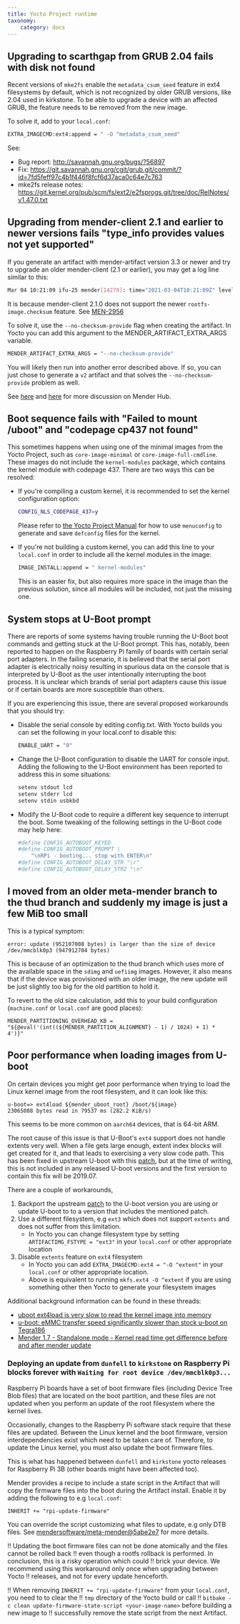 ```yaml
---
title: Yocto Project runtime
taxonomy:
    category: docs
---
```


<!--AUTOVERSION: "to % from"/ignore "GRUB % fails"/ignore-->
## Upgrading to scarthgap from GRUB 2.04 fails with disk not found

<!--AUTOVERSION: "like % used"/ignore "used in %"/ignore-->
Recent versions of `mke2fs` enable the `metadata_csum_seed` feature in ext4 filesystems by default,
which is not recognized by older GRUB versions, like 2.04 used in kirkstone. To be able to upgrade a
device with an affected GRUB, the feature needs to be removed from the new image.

To solve it, add to your `local.conf`:

```bash
EXTRA_IMAGECMD:ext4:append = " -O ^metadata_csum_seed"
```

<!--AUTOVERSION: "RelNotes/v%.txt"/ignore-->
See:
* Bug report: http://savannah.gnu.org/bugs/?56897
* Fix: https://git.savannah.gnu.org/cgit/grub.git/commit/?id=7fd5feff97c4b1f446f8fcf6d37aca0c64e7c763
* mke2fs release notes: https://git.kernel.org/pub/scm/fs/ext2/e2fsprogs.git/tree/doc/RelNotes/v1.47.0.txt


## Upgrading from mender-client 2.1 and earlier to newer versions fails "type_info provides values not yet supported"

If you generate an artifact with mender-artifact version 3.3 or newer and try to upgrade an older mender-client (2.1 or earlier), you may get a log line similar to this:

```bash
Mar 04 10:21:09 ifu-25 mender[14270]: time="2021-03-04T10:21:09Z" level=error msg="Fetching Artifact headers failed: installer: failed to read Artifact: type_info provides values not yet supported" module=state
```

<!--AUTOVERSION: "mender-client %"/ignore-->
It is because mender-client 2.1.0 does not support the newer `rootfs-image.checksum` feature. See [MEN-2956](https://northerntech.atlassian.net/browse/MEN-2956?target=_blank)

To solve it, use the `--no-checksum-provide` flag when creating the artifact. In Yocto you can add this argument to the MENDER_ARTIFACT_EXTRA_ARGS variable.

```bash
MENDER_ARTIFACT_EXTRA_ARGS = "--no-checksum-provide"
```

You will likely then run into another error described above. If so, you can just chose to generate a `v2` artifact and that solves the `--no-checksum-provide` problem as well.

See [here](https://hub.mender.io/t/update-fails/3300?target=_blank) and [here](https://hub.mender.io/t/error-fetching-artifact-headers-failed-installer-failed-to-read-artifact-type-info-provides-values-not-yet-supported/2774?target=_blank) for more discussion on Mender Hub.


## Boot sequence fails with "Failed to mount /uboot" and "codepage cp437 not found"

This sometimes happens when using one of the minimal images from the Yocto Project, such as `core-image-minimal` or `core-image-full-cmdline`. These images do not include the `kernel-modules` package, which contains the kernel module with codepage 437. There are two ways this can be resolved:

* If you're compiling a custom kernel, it is recommended to set the kernel configuration option:

  ```bash
  CONFIG_NLS_CODEPAGE_437=y
  ```

  Please refer to [the Yocto Project Manual](https://docs.yoctoproject.org/kernel-dev/common.html?target=_blank#configuring-the-kernel) for how to use `menuconfig` to generate and save `defconfig` files for the kernel.

* If you're not building a custom kernel, you can add this line to your `local.conf` in order to include all the kernel modules in the image:

  ```bash
  IMAGE_INSTALL:append = " kernel-modules"
  ```

  This is an easier fix, but also requires more space in the image than the previous solution, since all modules will be included, not just the missing one.


## System stops at U-Boot prompt

There are reports of some systems having trouble running the U-Boot boot commands and getting stuck at the U-Boot prompt. This has, notably, been reported to
happen on the Raspberry Pi family of boards with certain serial port adapters. In the failing scenario, it is believed that the serial port adapter is electrically
noisy resulting in spurious data on the console that is interpreted by U-Boot as the user intentionally interrupting the boot process. It is unclear which
brands of serial port adapters cause this issue or if certain boards are more susceptible than others.

If you are experiencing this issue, there are several proposed workarounds that you should try:

* Disable the serial console by editing config.txt.  With Yocto builds you can set the following in your local.conf to disable this:

  ```bash
  ENABLE_UART = "0"
  ```

* Change the U-Boot configuration to disable the UART for console input. Adding the following to the U-Boot environment has been reported to address this
in some situations:

  ```bash
  setenv stdout lcd
  setenv stderr lcd
  setenv stdin usbkbd
  ```

* Modify the U-Boot code to require a different key sequence to interrupt the boot. Some tweaking of the following settings in the U-Boot code may
help here:

  ```bash
  #define CONFIG_AUTOBOOT_KEYED
  #define CONFIG_AUTOBOOT_PROMPT \
      "\nRPi - booting... stop with ENTER\n"
  #define CONFIG_AUTOBOOT_DELAY_STR "\r"
  #define CONFIG_AUTOBOOT_DELAY_STR2 "\n"
  ```

<!--AUTOVERSION: "older meta-mender branch to the % branch"/ignore-->
## I moved from an older meta-mender branch to the thud branch and suddenly my image is just a few MiB too small

This is a typical symptom:

```
error: update (952107008 bytes) is larger than the size of device /dev/mmcblk0p3 (947912704 bytes)
```

<!--AUTOVERSION: "optimization to the % branch"/ignore-->
This is because of an optimization to the thud branch which uses more of the
available space in the `sdimg` and `uefiimg` images. However, it also means that
if the device was provisioned with an older image, the new update will be just
slightly too big for the old partition to hold it.

To revert to the old size calculation, add this to your build configuration
(`machine.conf` or `local.conf` are good places):

```
MENDER_PARTITIONING_OVERHEAD_KB = "${@eval('(int((${MENDER_PARTITION_ALIGNMENT} - 1) / 1024) + 1) * 4')}"
```


## Poor performance when loading images from U-boot

On certain devices you might get poor performance when trying to load the Linux kernel image from the root filesystem, and it can look like this:

```
u-boot=> ext4load ${mender_uboot_root} /boot/${image}
23065088 bytes read in 79537 ms (282.2 KiB/s)
```

This seems to be more common on `aarch64` devices, that is 64-bit ARM.

The root cause of this issue is that U-Boot's `ext4` support does not handle extents very well. When a file gets large enough, extent index blocks will get created for it, and that leads to exercising a very slow code path. This has been fixed in upstream U-boot with this [patch](https://github.com/u-boot/u-boot/commit/d5aee659f217746395ff58adf3a863627ff02ec1?target=_blank), but at the time of writing, this is not included in any released U-boot versions and the first version to contain this fix will be 2019.07.

There are a couple of workarounds,

1. Backport the upstream [patch](https://github.com/u-boot/u-boot/commit/d5aee659f217746395ff58adf3a863627ff02ec1?target=_blank) to the U-boot version you are using or update U-boot to to a version that includes the mentioned patch.
2. Use a different filesystem, e.g `ext3` which does not support `extents` and does not suffer from this limitation.
    - In Yocto you can change filesystem type by setting `ARTIFACTIMG_FSTYPE = "ext3"` in your `local.conf` or other appropriate location
3. Disable `extents` feature on `ext4` filesystem
    - In Yocto you can add `EXTRA_IMAGECMD:ext4 = "-O ^extent"` in your `local.conf` or other appropriate location.
    - Above is equivalent to running `mkfs.ext4 -O ^extent` if you are using something other then Yocto to generate your filesystem images

Additional background information can be found in these threads:

- [uboot ext4load is very slow to read the kernel image into memory](https://community.nxp.com/thread/472241?target=_blank)
- [u-boot: eMMC transfer speed significantly slower than stock u-boot on Tegra186](https://github.com/madisongh/meta-tegra/issues/42?target=_blank)
- [Mender 1.7 - Standalone mode - Kernel read time get difference before and after mender update](https://hub.mender.io/t/mender-1-7-standalone-mode-kernel-read-time-get-difference-before-and-after-mender-update?target=_blank)


<!--AUTOVERSION: "from `%` to `%` on"/ignore -->
### Deploying an update from `dunfell` to `kirkstone` on Raspberry Pi blocks forever with `Waiting for root device /dev/mmcblk0p3...`

Raspberry Pi boards have a set of boot firmware files (including Device Tree Blob files) that are
located on the boot partition, and these files are not updated when you perform an update of the
root filesystem where the kernel lives.

Occasionally, changes to the Raspberry Pi software stack require that these files are updated.
Between the Linux kernel and the boot firmware, version interdependencies exist which need to be
taken care of. Therefore, to update the Linux kernel, you must also update the boot firmware files.

<!--AUTOVERSION: "between `%` and `%` yocto"/ignore -->
This is what has happened between `dunfell` and `kirkstone` yocto releases for Raspberry Pi 3B
(other boards might have been affected too).

Mender provides a recipe to include a state script in the Artifact that will copy the firmware
files into the boot during the Artifact install. Enable it by adding the following to e.g
`local.conf`:

```
INHERIT += "rpi-update-firmware"
```

You can override the script customizing what files to update, e.g only DTB files. See
[mendersoftware/meta-mender@5abe2e7](https://github.com/mendersoftware/meta-mender/commit/5abe2e7b1f85b3482cb53b747ae9ced3f20a3e73) for more details.

!! Updating the boot firmware files can not be done atomically and the files cannot be rolled back
!! even though a rootfs rollback is performed. In conclusion, this is a risky operation which could
!! brick your device. We recommend using this workaround only once when upgrading between Yocto
!! releases, and not for every update henceforth.

!! When removing `INHERIT += "rpi-update-firmware"` from your `local.conf`, you need to to clear the
!! `tmp` directory of the Yocto build or call
!! `bitbake -c clean update-firmware-state-script <your-image-name>` before building a new image to
!! successfully remove the state script from the next Artifact.
